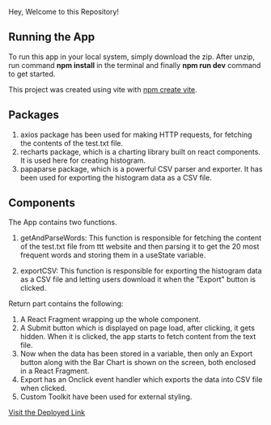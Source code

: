 Hey, Welcome to this Repository!

## Running the App
To run this app in your local system, simply download the zip. After unzip, run command **npm install** in the terminal and finally **npm run dev** command to get started.

This project was created using vite with [npm create vite](https://vitejs.dev/guide/).

## Packages

1. axios package has been used for making HTTP requests, for fetching the contents of the test.txt file.
2. recharts package, which is a charting library built on react components. It is used here for creating histogram.
3. papaparse package, which is a powerful CSV parser and exporter. It has been used for exporting the histogram data as a CSV file.

## Components

The App contains two functions. 

1. getAndParseWords: This function is responsible for fetching the content of the test.txt file from ttt website and then parsing it to get the 20 most frequent words and storing them in a useState variable.

2. exportCSV: This function is responsible for exporting the histogram data as a CSV file and letting users download it when the "Export" button is clicked.

Return part contains the following:

1. A React Fragment wrapping up the whole component.  
2. A Submit button which is displayed on page load, after clicking, it gets hidden. When it is clicked, the app starts to fetch content from the text file.
3. Now when the data has been stored in a variable, then only an Export button along with the Bar Chart is shown on the screen, both enclosed in a React Fragment.
4. Export has an Onclick event handler which exports the data into CSV file when clicked.
5. Custom Toolkit have been used for external styling.

[Visit the Deployed Link](https://assignment-ttt.netlify.app/)
